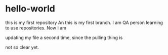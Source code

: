 # hello-world
this is my first repository
An this is my first branch. I am QA  person learning to use repositories.
Now I am

updating my file a second time, since the pulling thing is 

not so clear yet.
